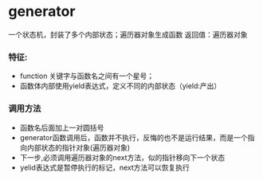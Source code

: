 
# generator

一个状态机，封装了多个内部状态；遍历器对象生成函数
返回值：遍历器对象

### 特征:  

 * function 关键字与函数名之间有一个星号；
 * 函数体内部使用yield表达式，定义不同的内部状态（yield:产出）

### 调用方法

 * 函数名后面加上一对圆括号
 * generator函数调用后，函数并不执行，反悔的也不是运行结果，而是一个指向内部状态的指针对象(遍历器对象)
 * 下一步,必须调用遍历器对象的next方法，似的指针移向下一个状态
 * yelid表达式是暂停执行的标记，next方法可以恢复执行